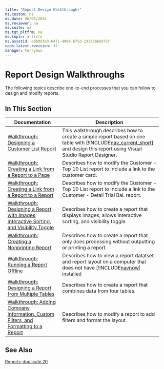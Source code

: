 ```yaml
---
title: "Report Design Walkthroughs"
ms.custom: na
ms.date: 06/05/2016
ms.reviewer: na
ms.suite: na
ms.tgt_pltfrm: na
ms.topic: article
ms.assetid: e0b0d3e0-6471-4994-b75d-23173b6dd75f
caps.latest.revision: 12
manager: terryaus
---
```

# Report Design Walkthroughs
The following topics describe end\-to\-end processes that you can follow to design and modify reports.  
  
## In This Section  
  
|Documentation|Description|  
|-------------------|-----------------|  
|[Walkthrough: Designing a Customer List Report](../Topic/Walkthrough:%20Designing%20a%20Customer%20List%20Report.md)|This walkthrough describes how to create a simple report based on one table with [!INCLUDE[nav_current_short](../dynamics-nav/includes/nav_current_short_md.md)] and design this report using Visual Studio Report Designer.|  
|[Walkthrough: Creating a Link from a Report to a Page](../Topic/Walkthrough:%20Creating%20a%20Link%20from%20a%20Report%20to%20a%20Page.md)|Describes how to modify the Customer \- Top 10 List report to include a link to the customer card.|  
|[Walkthrough: Creating a Link from a Report to a Report](../Topic/Walkthrough:%20Creating%20a%20Link%20from%20a%20Report%20to%20a%20Report.md)|Describes how to modify the Customer \- Top 10 List report to include a link to the Customer \- Detail Trial Bal. report.|  
|[Walkthrough: Designing a Report with Images, Interactive Sorting, and Visibility Toggle](../Topic/Walkthrough:%20Designing%20a%20Report%20with%20Images,%20Interactive%20Sorting,%20and%20Visibility%20Toggle.md)|Describes how to create a report that displays images, allows interactive sorting, and visibility toggle.|  
|[Walkthrough: Creating a Nonprinting Report](../Topic/Walkthrough:%20Creating%20a%20Nonprinting%20Report.md)|Describes how to create a report that only does processing without outputting or printing a report.|  
|[Walkthrough: Running a Report Offline](../Topic/Walkthrough:%20Running%20a%20Report%20Offline.md)|Describes how to view a report datatset and report layout on a computer that does not have [!INCLUDE[navnow](../dynamics-nav/includes/navnow_md.md)] installed|  
|[Walkthrough: Designing a Report from Multiple Tables](../Topic/Walkthrough:%20Designing%20a%20Report%20from%20Multiple%20Tables.md)|Describes how to create a report that combines data from four tables.|  
|[Walkthrough: Adding Company Information, Custom Filters, and Formatting to a Report](../Topic/Walkthrough:%20Adding%20Company%20Information,%20Custom%20Filters,%20and%20Formatting%20to%20a%20Report.md)|Describes how to modify a report to add filters and format the layout.|  
  
## See Also  
 [Reports\-duplicate 20](../dynamics-nav/Reports-duplicate-20.md)